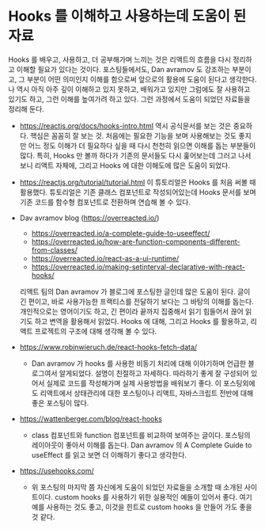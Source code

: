 # Hooks 를 이해하고 사용하는데 도움이 된 자료

Hooks 를 배우고, 사용하고, 더 공부해가며 느끼는 것은 리액트의 흐름을 다시 정리하고 이해할 필요가 있다는 것이다.
포스팅들에서도, Dan avramov 도 강조하는 부분이고, 그 부분이 어떤 의미인지 이해를 함으로써 앞으로의 활용에 도움이 된다고 생각한다.
나 역시 아직 아주 깊이 이해하고 있지 못하고, 배워가고 있지만 그럼에도 잘 사용하고 있기도 하고,
그런 이해를 높여가려 하고 있다. 그런 과정에서 도움이 되었던 자료들을 정리해 둔다.

- https://reactjs.org/docs/hooks-intro.html
  역시 공식문서를 보는 것은 중요하다.
  핵심은 꼼꼼히 잘 보는 것.
  처음에는 필요한 기능을 보며 사용해보는 것도 좋지만
  어느 정도 이해가 더 필요하다 싶을 때 다시 천천히 읽으면
  이해를 돕는 부분들이 많다.
  특히, Hooks 만 볼까 하다가 기존의 문서들도 다시 훑어보는데
  그러고 나서 보니 리액트 자체에, 그리고 Hooks 에 대한 이해도에 많은 도움이 되었다.

- https://reactjs.org/tutorial/tutorial.html
  이 튜토리얼은 Hooks 를 처음 써볼 때 활용했다.
  튜토리얼은 기존 클래스 컴포넌트로 작성되어있는데
  Hooks 문서를 보며 기존 코드를 함수형 컴포넌트로 전환하며 연습해 볼 수 있다.

- Dav avramov blog (https://overreacted.io/)

  - https://overreacted.io/a-complete-guide-to-useeffect/
  - https://overreacted.io/how-are-function-components-different-from-classes/
  - https://overreacted.io/react-as-a-ui-runtime/
  - https://overreacted.io/making-setinterval-declarative-with-react-hooks/

  리액트 팀의 Dan avramov 가 블로그에 포스팅한 글인데 많은 도움이 된다.
  글이 긴 편이고, 바로 사용가능한 프랙티스를 전달하기 보다는 그 바탕의 이해를 돕는다.
  개인적으로는 영어이기도 하고, 긴 편이라 끝까지 집중해서 읽기 힘들어서 끊어 읽기도 하고 변역을 활용해서 읽었다.
  Hooks 에 대해, 그리고 Hooks 를 활용하고, 리액트 프로젝트의 구조에 대해 생각해 볼 수 있다.

- https://www.robinwieruch.de/react-hooks-fetch-data/

  - Dan avramov 가 hooks 를 사용한 비동기 처리에 대해 이야기하며 언급한 블로그여서 알게되었다.
    설명이 친절하고 자세하다. 따라하기 좋게 잘 구성되어 있어서 실제로 코드를 작성해가며 실제 사용방법을 배워보기 좋다.
    이 포스팅외에도 리액트에서 상태관리에 대한 포스팅이나 리액트, 자바스크립트 전반에 대해 좋은 포스팅이 많다.

- https://wattenberger.com/blog/react-hooks

  - class 컴포넌트와 function 컴포넌트를 비교하여 보여주는 글이다.
    포스팅의 레이아웃이 좋아서 이해를 돕는다.
    Dan avramov 의 A Complete Guide to useEffect 를 읽고 보면 더 이해하기 좋다고 생각한다.

- https://usehooks.com/
  - 위 포스팅의 마지막 쯤 자신에게 도움이 되었던 자료들을 소개할 때 소개된 사이트이다.
    custom hooks 를 사용하기 위한 실용적인 예들이 있어서 좋다.
    여기 예를 사용하는 것도 좋고, 이것을 힌트로 custom hooks 을 만들어 가도 좋을 것 같다.
